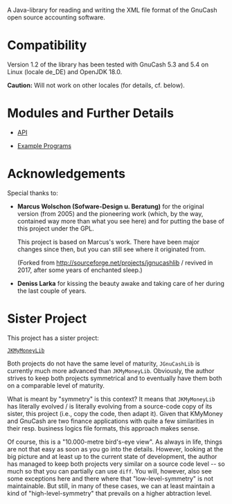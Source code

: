 A Java-library for reading and writing the XML file format of the GnuCash open source accounting software.

# Compatibility
Version 1.2 of the library has been tested with GnuCash 5.3 and 5.4 on Linux (locale de_DE) and OpenJDK 18.0.

**Caution:** Will not work on other locales (for details, cf. below).

# Modules and Further Details

* [API](https://github.com/jross765/jgnucashlib/tree/master/gnucash-api/README.md)

* [Example Programs](https://github.com/jross765/jgnucashlib/tree/master/gnucash-api-examples/README.md)

# Acknowledgements

Special thanks to:

*  **Marcus Wolschon (Sofware-Design u. Beratung)** for the original version (from 2005) and the pioneering work (which, by the way, contained way more than what you see here) and for putting the base of this project under the GPL.

    This project is based on Marcus's work. There have been major changes since then, but you can still see where it originated from.

    (Forked from http://sourceforge.net/projects/jgnucashlib / revived in 2017, after some years of enchanted sleep.)

* **Deniss Larka** for kissing the beauty awake and taking care of her during the last couple of years.

# Sister Project
This project has a sister project: 

[`JKMyMoneyLib`](https://github.com/jross765/jkmymoneylib)

Both projects do not have the same level of maturity, `JGnuCashLib` is currently much more advanced than `JKMyMoneyLib`. Obviously, the author strives to keep both projects symmetrical and to eventually have them both on a comparable level of maturity.

What is meant by "symmetry" is this context? It means that `JKMyMoneyLib` has literally evolved / is literally evolving from a source-code copy of its sister, this project (i.e., copy the code, then adapt it). Given that KMyMoney and GnuCash are two finance applications with quite a few similarities in their resp. business logics file formats, this approach makes sense. 

Of course, this is a "10.000-metre bird's-eye view". As always in life, things are not that easy as soon as you go into the details. However, looking at the big picture and at least up to the current state of development, the author has managed to keep both projects very similar on a source code level -- so much so that you can partially can use `diff`. You will, however, also see some exceptions here and there where that "low-level-symmetry" is not maintainable. But still, in many of these cases, we can at least maintain a kind of "high-level-symmetry" that prevails on a higher abtraction level.
